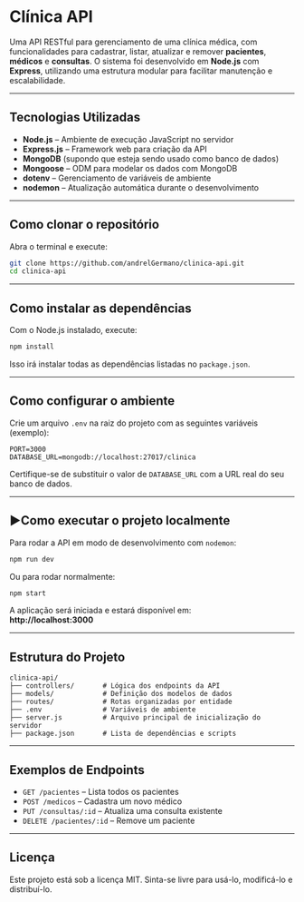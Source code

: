 # Clínica API

Uma API RESTful para gerenciamento de uma clínica médica, com funcionalidades para cadastrar, listar, atualizar e remover **pacientes**, **médicos** e **consultas**. O sistema foi desenvolvido em **Node.js** com **Express**, utilizando uma estrutura modular para facilitar manutenção e escalabilidade.

---

## Tecnologias Utilizadas

- **Node.js** – Ambiente de execução JavaScript no servidor  
- **Express.js** – Framework web para criação da API  
- **MongoDB** (supondo que esteja sendo usado como banco de dados)  
- **Mongoose** – ODM para modelar os dados com MongoDB  
- **dotenv** – Gerenciamento de variáveis de ambiente  
- **nodemon** – Atualização automática durante o desenvolvimento  

---

## Como clonar o repositório

Abra o terminal e execute:

```bash
git clone https://github.com/andrelGermano/clinica-api.git
cd clinica-api
```

---

## Como instalar as dependências

Com o Node.js instalado, execute:

```bash
npm install
```

Isso irá instalar todas as dependências listadas no `package.json`.

---

## Como configurar o ambiente

Crie um arquivo `.env` na raiz do projeto com as seguintes variáveis (exemplo):

```env
PORT=3000
DATABASE_URL=mongodb://localhost:27017/clinica
```

Certifique-se de substituir o valor de `DATABASE_URL` com a URL real do seu banco de dados.

---

## ▶Como executar o projeto localmente

Para rodar a API em modo de desenvolvimento com `nodemon`:

```bash
npm run dev
```

Ou para rodar normalmente:

```bash
npm start
```

A aplicação será iniciada e estará disponível em:  
**http://localhost:3000**

---

## Estrutura do Projeto

```
clinica-api/
├── controllers/       # Lógica dos endpoints da API
├── models/            # Definição dos modelos de dados
├── routes/            # Rotas organizadas por entidade
├── .env               # Variáveis de ambiente
├── server.js          # Arquivo principal de inicialização do servidor
├── package.json       # Lista de dependências e scripts
```

---

## Exemplos de Endpoints

- `GET /pacientes` – Lista todos os pacientes  
- `POST /medicos` – Cadastra um novo médico  
- `PUT /consultas/:id` – Atualiza uma consulta existente  
- `DELETE /pacientes/:id` – Remove um paciente  

---

## Licença

Este projeto está sob a licença MIT. Sinta-se livre para usá-lo, modificá-lo e distribuí-lo.
